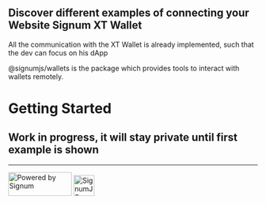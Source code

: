 ## Discover different examples of connecting your Website Signum XT Wallet
All the communication with the XT Wallet is already implemented, such that the dev can focus on his dApp

@signumjs/wallets is the package which provides tools to interact with wallets remotely.

# Getting Started
## Work in progress, it will stay private until first example is shown

---------
<span>
<img src="https://user-images.githubusercontent.com/3920663/157106727-35a214b8-07bb-4c75-8c4f-c4aec072683c.svg" width="128" height="48" alt="Powered by Signum" >
<img src="https://user-images.githubusercontent.com/3920663/157106713-c459eb43-1da8-442d-b725-7263a6a8c48f.svg" width="42" height="42" alt="SignumJS Logo" >
</span>